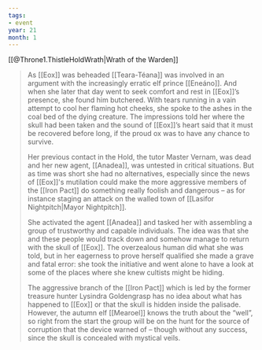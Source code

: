 ```yaml
---
tags:
- event
year: 21
month: 1
---
```

[[@Throne1.ThistleHoldWrath|Wrath of the Warden]]

> As [[Eox]] was beheaded [[Teara-Téana]] was involved in an argument with the increasingly erratic elf prince [[Eneáno]]. And when she later that day went to seek comfort and rest in [[Eox]]’s presence, she found him butchered. With tears running in a vain attempt to cool her flaming hot cheeks, she spoke to the ashes in the coal bed of the dying creature. The impressions told her where the skull had been taken and the sound of [[Eox]]’s heart said that it must be recovered before long, if the proud ox was to have any chance to survive.
>
> Her previous contact in the Hold, the tutor Master Vernam, was dead and her new agent, [[Anadea]], was untested in critical situations. But as time was short she had no alternatives, especially since the news of [[Eox]]'s mutilation could make the more aggressive members of the [[Iron Pact]] do something really foolish and dangerous – as for instance staging an attack on the walled town of [[Lasifor Nightpitch|Mayor Nightpitch]].
>
> She activated the agent [[Anadea]] and tasked her with assembling a group of trustworthy and capable individuals. The idea was that she and these people would track down and somehow manage to return with the skull of [[Eox]]. The overzealous human did what she was told, but in her eagerness to prove herself qualified she made a grave and fatal error: she took the initiative and went alone to have a look at some of the places where she knew cultists might be hiding.
>
> The aggressive branch of the [[Iron Pact]] which is led by the former treasure hunter Lysindra Goldengrasp has no idea about what has happened to [[Eox]] or that the skull is hidden inside the palisade. However, the autumn elf [[Mearoel]] knows the truth about the “well”, so right from the start the group will be on the hunt for the source of corruption that the device warned of – though without any success, since the skull is concealed with mystical veils.